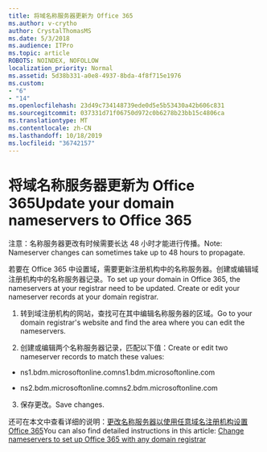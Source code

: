 ```yaml
---
title: 将域名称服务器更新为 Office 365
ms.author: v-crytho
author: CrystalThomasMS
ms.date: 5/3/2018
ms.audience: ITPro
ms.topic: article
ROBOTS: NOINDEX, NOFOLLOW
localization_priority: Normal
ms.assetid: 5d38b331-a0e8-4937-8bda-4f8f715e1976
ms.custom:
- "6"
- "14"
ms.openlocfilehash: 23d49c734148739ede0d5e5b53430a42b606c831
ms.sourcegitcommit: 037331d71f06750d972c0b6278b23bb15c4806ca
ms.translationtype: MT
ms.contentlocale: zh-CN
ms.lasthandoff: 10/18/2019
ms.locfileid: "36742157"
---
```

# <a name="update-your-domain-nameservers-to-office-365"></a><span data-ttu-id="d22e8-102">将域名称服务器更新为 Office 365</span><span class="sxs-lookup"><span data-stu-id="d22e8-102">Update your domain nameservers to Office 365</span></span>

<span data-ttu-id="d22e8-103">注意：名称服务器更改有时候需要长达 48 小时才能进行传播。</span><span class="sxs-lookup"><span data-stu-id="d22e8-103">Note: Nameserver changes can sometimes take up to 48 hours to propagate.</span></span>
  
<span data-ttu-id="d22e8-p101">若要在 Office 365 中设置域，需要更新注册机构中的名称服务器。创建或编辑域注册机构中的名称服务器记录。</span><span class="sxs-lookup"><span data-stu-id="d22e8-p101">To set up your domain in Office 365, the nameservers at your registrar need to be updated. Create or edit your nameserver records at your domain registrar.</span></span>
  
1. <span data-ttu-id="d22e8-106">转到域注册机构的网站，查找可在其中编辑名称服务器的区域。</span><span class="sxs-lookup"><span data-stu-id="d22e8-106">Go to your domain registrar's website and find the area where you can edit the nameservers.</span></span>

2. <span data-ttu-id="d22e8-107">创建或编辑两个名称服务器记录，匹配以下值：</span><span class="sxs-lookup"><span data-stu-id="d22e8-107">Create or edit two nameserver records to match these values:</span></span>

  - <span data-ttu-id="d22e8-108">ns1.bdm.microsoftonline.com</span><span class="sxs-lookup"><span data-stu-id="d22e8-108">ns1.bdm.microsoftonline.com</span></span>

  - <span data-ttu-id="d22e8-109">ns2.bdm.microsoftonline.com</span><span class="sxs-lookup"><span data-stu-id="d22e8-109">ns2.bdm.microsoftonline.com</span></span>

3. <span data-ttu-id="d22e8-110">保存更改。</span><span class="sxs-lookup"><span data-stu-id="d22e8-110">Save changes.</span></span>

<span data-ttu-id="d22e8-111">还可在本文中查看详细的说明：[更改名称服务器以使用任意域名注册机构设置 Office 365](https://docs.microsoft.com/office365/admin/get-help-with-domains/change-nameservers-at-any-domain-registrar)</span><span class="sxs-lookup"><span data-stu-id="d22e8-111">You can also find detailed instructions in this article: [Change nameservers to set up Office 365 with any domain registrar](https://docs.microsoft.com/office365/admin/get-help-with-domains/change-nameservers-at-any-domain-registrar)</span></span>
  
